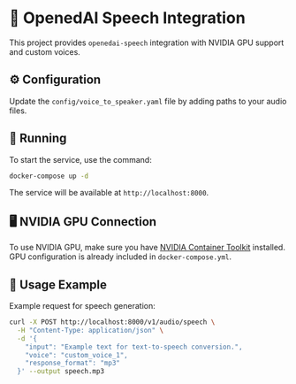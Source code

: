 # 🎵 OpenedAI Speech Integration

This project provides `openedai-speech` integration with NVIDIA GPU support and custom voices.

## ⚙️ Configuration

Update the `config/voice_to_speaker.yaml` file by adding paths to your audio files.

## 🚀 Running

To start the service, use the command:

```bash
docker-compose up -d
```

The service will be available at `http://localhost:8000`.

## 🖥️ NVIDIA GPU Connection

To use NVIDIA GPU, make sure you have [NVIDIA Container Toolkit](https://docs.nvidia.com/datacenter/cloud-native/container-toolkit/latest/install-guide.html) installed. GPU configuration is already included in `docker-compose.yml`.

## 📝 Usage Example

Example request for speech generation:

```bash
curl -X POST http://localhost:8000/v1/audio/speech \
  -H "Content-Type: application/json" \
  -d '{
    "input": "Example text for text-to-speech conversion.",
    "voice": "custom_voice_1",
    "response_format": "mp3"
  }' --output speech.mp3
